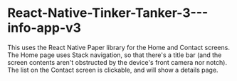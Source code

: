 # React-Native-Tinker-Tanker-3---info-app-v3

This uses the React Native Paper library for the Home and Contact screens.
The Home page uses Stack navigation, so that there's a title bar (and the screen contents aren't obstructed by the device's front camera nor notch).
The list on the Contact screen is clickable, and will show a details page.

